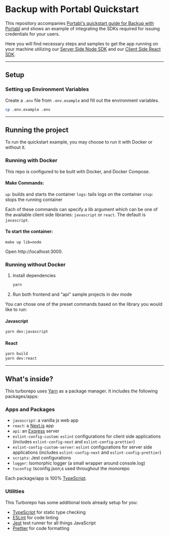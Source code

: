 # Backup with Portabl Quickstart

This repository accompanies [Portabl's quickstart guide for Backup with Portabl](https://portabl.redoc.ly/docs/quickstart/backup) and shows an example of integrating the SDKs required for issuing credentials for your users.

Here you will find necessary steps and samples to get the app running on your machine utilizing our [Server Side Node SDK](https://docs.getportabl.com/docs/sdk/server-side-sdks/node/) and our [Client Side React SDK](https://docs.getportabl.com/docs/sdk/client-side-sdks/backup/react/).

---

## Setup

### Setting up Environment Variables

Create a `.env` file from `.env.example` and fill out the environment variables.

```bash
cp .env.example .env

```

---

## Running the project

To run the quickstart example, you may choose to run it with Docker or without it.

### Running with Docker

This repo is configured to be built with Docker, and Docker Compose.

#### Make Commands:

`up`: builds and starts the container
`logs`: tails logs on the container
`stop`: stops the running container

Each of these commands can specify a lib argument which can be one of the available client side libraries: `javascript` or `react`. The default is `javascript`.

#### To start the container:

```
make up lib=node

```

Open http://localhost:3000.

### Running without Docker

1. Install dependencies

   ```bash
   yarn
   ```

2. Run both frontend and "api" sample projects in dev mode

You can chose one of the preset commands based on the library you would like to run:

#### Javascript

```bash
yarn dev:javascript
```

#### React

```bash
yarn build
yarn dev:react
```

---

## What's inside?

This turborepo uses [Yarn](https://classic.yarnpkg.com/lang/en/) as a package manager. It includes the following packages/apps:

### Apps and Packages

- `javascript`: a vanilla js web app
- `react`: a [Next.js](https://nextjs.org) app
- `api`: an [Express](https://expressjs.com/) server
- `eslint-config-custom`: `eslint` configurations for client side applications (includes `eslint-config-next` and `eslint-config-prettier`)
- `eslint-config-custom-server`: `eslint` configurations for server side applications (includes `eslint-config-next` and `eslint-config-prettier`)
- `scripts`: Jest configurations
- `logger`: Isomorphic logger (a small wrapper around console.log)
- `tsconfig`: tsconfig.json;s used throughout the monorepo

Each package/app is 100% [TypeScript](https://www.typescriptlang.org/).

### Utilities

This Turborepo has some additional tools already setup for you:

- [TypeScript](https://www.typescriptlang.org/) for static type checking
- [ESLint](https://eslint.org/) for code linting
- [Jest](https://jestjs.io) test runner for all things JavaScript
- [Prettier](https://prettier.io) for code formatting
